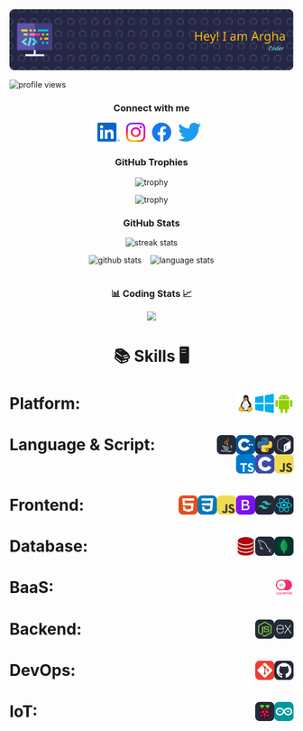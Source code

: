 <!-- banner image to be updated -->
<img src="images/header.png" alt="banner image">

<!-- profile views -->
<p align="left"> <img src="https://komarev.com/ghpvc/?username=Arghadeeps07&label=Profile%20views&color=0e75b6&style=flat" alt="profile views" /> </p>

<!-- social links -->
<h3 align="center">Connect with me</h3>

<p align="center">
        <a href="www.linkedin.com/in/arghadeep-sarkar-166030330"><img height="34" src="images/socials/linked-in.svg" alt="LinkedIn"></a>&nbsp;&nbsp;
    <a href="https://instagram.com/arghadeeps07"><img height="34" src="images/socials/instagram.svg" alt="Instagram"></a>&nbsp;&nbsp;
    <a href="https://facebook.com/100088484267196"><img height="34" src="images/socials/facebook.svg" alt="Facebook"></a>&nbsp;&nbsp;
    <a href="https://x.com/amiarghadeep?t=ndJlVZWbsTCEtek0ZOe1EQ&s=09"><img height="34" src="images/socials/twitter.svg" alt="Facebook"></a>&nbsp;&nbsp;
</p>

<!-- github trophies -->
<h3 align="center">GitHub Trophies</h3>
<div align="center">
  
![trophy](https://github-profile-trophy.vercel.app/?username=Arghadeeps07&theme=dark_lover&no-frame=true&no-bg=true&column=3&title=Commits,Followers,Stars)
<br>

![trophy](https://github-profile-trophy.vercel.app/?username=Arghadeeps07&theme=dark_lover&no-frame=true&no-bg=true&column=3&title=PullRequest,Repositories,Reviews)
</div>

<!-- github stats -->
<h3 align="center">GitHub Stats</h3>
<div align="center">
<!--     <img height="160px" width="160px" src="images/wings/left.svg" alt="left wing"> <!-- to be made responsive -->
    <img align="top" src="https://github-readme-streak-stats.herokuapp.com/?user=Arghadeeps07&theme=windows-dark&hide_border=true" alt="streak stats">
<!--     <img height="160px" width="160px" src="images/wings/right.svg" alt="right wing">  <!-- to be made responsive --> 
    <p></p>
    <img src="https://github-readme-stats.vercel.app/api?username=Arghadeeps07&show_icons=true&locale=en&theme=github_dark&hide_border=true&bg_color=000000&count_private=true" alt="github stats">
    &nbsp;&nbsp;
    <img align=top src="https://github-readme-stats.vercel.app/api/top-langs?username=Arghadeeps07&show_icons=true&locale=en&theme=github_dark&hide_border=true&bg_color=000000&layout=compact&langs_count=10" height="194.8px" alt="language stats">
</div>
<br>

<!-- LeetCode stats -->
<h3 align="center">📊 Coding Stats 📈</h3>
<p align="center"><img src="https://leetcard.jacoblin.cool/arghadeeps07?ext=heatmap&theme=dark"></p>

<!-- Skills -->
<h1 align=center>

:books: Skills :desktop_computer:
</h1>

<h1>Platform:&nbsp;&nbsp; <!-- Platform -->
    <img src="images/platforms/android.svg" height="34" alt="Android" align=right>&nbsp;&nbsp;
    <img src="images/platforms/windows.svg" height="34" alt="Windows" align=right>&nbsp;&nbsp;
    <img src="images/platforms/linux.svg" height="34" alt="Linux" align=right>&nbsp;&nbsp;
</h1>

<h1>Language & Script:&nbsp;&nbsp; <!-- Language & Script -->
    <img src="images/languages/bash.svg" height="34" alt="bash" align=right>&nbsp;&nbsp;
    <img src="images/languages/python.svg" height="34" alt="python" align=right>&nbsp;&nbsp;
    <img src="images/languages/cpp.svg" height="34" alt="C++" align=right>&nbsp;&nbsp;
    <img src="images/languages/java.svg" height="34" alt="C" align=right>&nbsp;&nbsp;
    <img src="images/frontend/js.svg" height="34" alt="C" align=right>&nbsp;&nbsp;
    <img src="images/languages/c.svg" height="34" alt="C" align=right>&nbsp;&nbsp;
    <img src="images/frontend/typescript.svg" height="34" alt="C" align=right>&nbsp;&nbsp;
</h1>

<h1>Frontend:&nbsp;&nbsp; <!-- Frontend -->
    <img src="images/frontend/react.svg" height="34" alt="HTML" align=right>&nbsp;&nbsp;
    <img src="images/frontend/tailwind-css.svg" height="34" alt="Tailwind CSS" align=right>&nbsp;&nbsp;
    <img src="images/frontend/bootstrap.svg" height="34" alt="Bootstrap" align=right>&nbsp;&nbsp;
    <img src="images/frontend/js.svg" height="34" alt="JavaScript" align=right>&nbsp;&nbsp;
    <img src="images/frontend/css.svg" height="34" alt="CSS" align=right>&nbsp;&nbsp;
    <img src="images/frontend/html.svg" height="34" alt="HTML" align=right>&nbsp;&nbsp;
</h1>
<h1>Database:&nbsp;&nbsp; <!-- Frontend -->
    <img src="images/database/mongo-db.svg" height="34" alt="Tailwind CSS" align=right>&nbsp;&nbsp;
    <img src="images/database/MySQL.svg" height="34" alt="Tailwind CSS" align=right>&nbsp;&nbsp;
    <img src="images/database/oracle.png" height="34" alt="Tailwind CSS" align=right>&nbsp;&nbsp;
    
</h1>
<h1>BaaS:&nbsp;&nbsp; <!-- Frontend -->
    <img src="images/database/appwrite.jpeg" height="34" alt="Tailwind CSS" align=right>&nbsp;&nbsp;
    
    
</h1>
<h1>Backend:&nbsp;&nbsp; <!-- Frontend -->
    <img src="images/backend/express-js.svg" height="34" alt="Tailwind CSS" align=right>&nbsp;&nbsp;
    <img src="images/backend/node-js.svg" height="34" alt="Tailwind CSS" align=right>&nbsp;&nbsp;
    
    
</h1>

<h1>DevOps:&nbsp;&nbsp; <!-- DevOps -->
    <img src="images/dev-ops/github.svg" height="34" alt="Github" align=right>&nbsp;&nbsp;
    <img src="images/dev-ops/git.svg" height="34" alt="Git" align=right>&nbsp;&nbsp;
</h1>

<h1>IoT:&nbsp;&nbsp; <!-- IoT -->
    <img src="images/iot/arduino.svg" height="34" alt="Arduino" align=right>&nbsp;&nbsp;
    <img src="images/iot/raspberry-pi.svg" height="34" alt="Arduino" align=right>&nbsp;&nbsp;
</h1>
